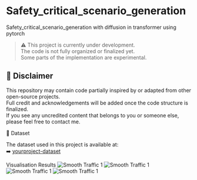 # Safety_critical_scenario_generation
Safety_critical_scenario_generation with diffusion in transformer using pytorch

> ⚠️ This project is currently under development.  
> The code is not fully organized or finalized yet.  
> Some parts of the implementation are experimental.

## 📌 Disclaimer

This repository may contain code partially inspired by or adapted from other open-source projects.  
Full credit and acknowledgements will be added once the code structure is finalized.  
If you see any uncredited content that belongs to you or someone else, please feel free to contact me.

📂 Dataset

The dataset used in this project is available at:  
➡️ [yourproject-dataset](https://github.com/yourusername/yourproject-dataset)


Visualisation Results
![Smooth Traffic 1](images/banner.png)
![Smooth Traffic 1](images/banner.png)
![Smooth Traffic 1](images/banner.png)
![Smooth Traffic 1](images/banner.png)
